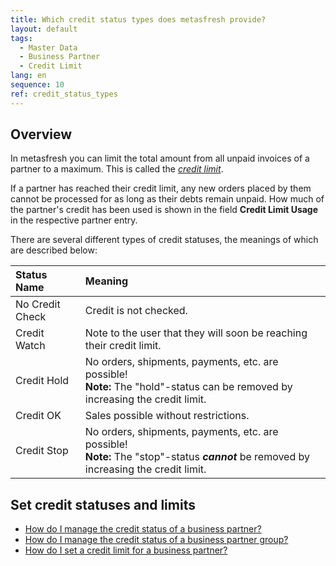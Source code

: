 ```yaml
---
title: Which credit status types does metasfresh provide?
layout: default
tags:
  - Master Data
  - Business Partner
  - Credit Limit
lang: en
sequence: 10
ref: credit_status_types
---
```


## Overview
In metasfresh you can limit the total amount from all unpaid invoices of a partner to a maximum. This is called the [*credit limit*](Set_credit_limit).

If a partner has reached their credit limit, any new orders placed by them cannot be processed for as long as their debts remain unpaid. How much of the partner's credit has been used is shown in the field **Credit Limit Usage** in the respective partner entry.

There are several different types of credit statuses, the meanings of which are described below:

| Status Name | Meaning |
| :--- | :--- |
| No Credit Check | Credit is not checked. |
| Credit Watch | Note to the user that they will soon be reaching their credit limit. |
| Credit Hold | No orders, shipments, payments, etc. are possible! <br> **Note:** The "hold"-status can be removed by increasing the credit limit. |
| Credit OK | Sales possible without restrictions. |
| Credit Stop | No orders, shipments, payments, etc. are possible! <br> **Note:** The "stop"-status ***cannot*** be removed by increasing the credit limit. |

## Set credit statuses and limits
- [How do I manage the credit status of a business partner?](Set_credit_status_BP)
- [How do I manage the credit status of a business partner group?](Set_credit_status_BPgroup)
- [How do I set a credit limit for a business partner?](Set_credit_limit)
